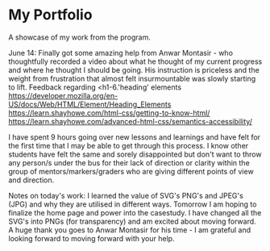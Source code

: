 # My Portfolio

A showcase of my work from the program.

June 14: Finally got some amazing help from Anwar Montasir - who thoughtfully recorded a video about what he thought of my current progress and where he thought I should be going. His instruction is priceless and the weight from frustration that almost felt insurmountable was slowly starting to lift.
Feedback regarding <h1-6.'heading' elements
https://developer.mozilla.org/en-US/docs/Web/HTML/Element/Heading_Elements
https://learn.shayhowe.com/html-css/getting-to-know-html/
https://learn.shayhowe.com/advanced-html-css/semantics-accessibility/

I have spent 9 hours going over new lessons and learnings and have felt for the first time that I may be able to get through this process. I know other students have felt the same and sorely disappointed but don't want to throw any person/s under the bus for their lack of direction or clarity within the group of mentors/markers/graders who are giving different points of view and direction.

Notes on today's work: I learned the value of SVG's PNG's and JPEG's (JPG) and why they are utilised in different ways. Tomorrow I am hoping to finalize the home page and power into the casestudy.
I have changed all the SVG's into PNGs (for transparency) and am excited about moving forward. A huge thank you goes to Anwar Montasir for his time - I am grateful and looking forward to moving forward with your help.
